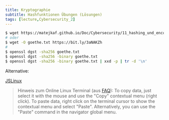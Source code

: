 ```yaml
---
title: Kryptographie
subtitle: Hashfunktionen Übungen (Lösungen)
tags: [lecture,Cybersecurity_2]
---
```




```bash
$ wget https://matejkaf.github.io/Doc/Cybersecurity/11_hashing_und_encoding/goethe.txt
# oder
$ wget -O goethe.txt https://bit.ly/3aNAKZh
#
$ openssl dgst -sha256 goethe.txt
$ openssl dgst -sha256 -binary goethe.txt
$ openssl dgst -sha256 -binary goethe.txt | xxd -p | tr -d '\n'
```



Alternative: 

[JSLinux](https://bellard.org/jslinux/)

> Hinweis zum Online Linux Terminal (aus [FAQ](https://bellard.org/jslinux/faq.html)): To copy data, just select it with the mouse and use the "Copy" contextual menu (right click). To paste data, right click on the terminal cursor to show the contextual menu and select "Paste". Alternatively, you can use the "Paste" command in the navigator global menu.
